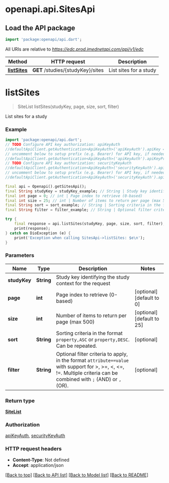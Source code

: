 # openapi.api.SitesApi

## Load the API package
```dart
import 'package:openapi/api.dart';
```

All URIs are relative to *https://edc.prod.imednetapi.com/api/v1/edc*

Method | HTTP request | Description
------------- | ------------- | -------------
[**listSites**](SitesApi.md#listsites) | **GET** /studies/{studyKey}/sites | List sites for a study


# **listSites**
> SiteList listSites(studyKey, page, size, sort, filter)

List sites for a study

### Example
```dart
import 'package:openapi/api.dart';
// TODO Configure API key authorization: apiKeyAuth
//defaultApiClient.getAuthentication<ApiKeyAuth>('apiKeyAuth').apiKey = 'YOUR_API_KEY';
// uncomment below to setup prefix (e.g. Bearer) for API key, if needed
//defaultApiClient.getAuthentication<ApiKeyAuth>('apiKeyAuth').apiKeyPrefix = 'Bearer';
// TODO Configure API key authorization: securityKeyAuth
//defaultApiClient.getAuthentication<ApiKeyAuth>('securityKeyAuth').apiKey = 'YOUR_API_KEY';
// uncomment below to setup prefix (e.g. Bearer) for API key, if needed
//defaultApiClient.getAuthentication<ApiKeyAuth>('securityKeyAuth').apiKeyPrefix = 'Bearer';

final api = Openapi().getSitesApi();
final String studyKey = studyKey_example; // String | Study key identifying the study context for the request
final int page = 0; // int | Page index to retrieve (0-based)
final int size = 25; // int | Number of items to return per page (max 500)
final String sort = sort_example; // String | Sorting criteria in the format `property,ASC` or `property,DESC`. Can be repeated.
final String filter = filter_example; // String | Optional filter criteria to apply, in the format `attribute==value` with support for >, >=, <, <=, !=. Multiple criteria can be combined with `;` (AND) or `,` (OR).

try {
    final response = api.listSites(studyKey, page, size, sort, filter);
    print(response);
} catch on DioException (e) {
    print('Exception when calling SitesApi->listSites: $e\n');
}
```

### Parameters

Name | Type | Description  | Notes
------------- | ------------- | ------------- | -------------
 **studyKey** | **String**| Study key identifying the study context for the request | 
 **page** | **int**| Page index to retrieve (0-based) | [optional] [default to 0]
 **size** | **int**| Number of items to return per page (max 500) | [optional] [default to 25]
 **sort** | **String**| Sorting criteria in the format `property,ASC` or `property,DESC`. Can be repeated. | [optional] 
 **filter** | **String**| Optional filter criteria to apply, in the format `attribute==value` with support for >, >=, <, <=, !=. Multiple criteria can be combined with `;` (AND) or `,` (OR). | [optional] 

### Return type

[**SiteList**](SiteList.md)

### Authorization

[apiKeyAuth](../README.md#apiKeyAuth), [securityKeyAuth](../README.md#securityKeyAuth)

### HTTP request headers

 - **Content-Type**: Not defined
 - **Accept**: application/json

[[Back to top]](#) [[Back to API list]](../README.md#documentation-for-api-endpoints) [[Back to Model list]](../README.md#documentation-for-models) [[Back to README]](../README.md)

